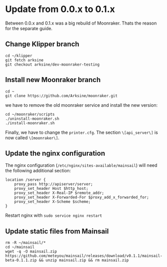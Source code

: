 # Update from 0.0.x to 0.1.x
Between 0.0.x and 0.1.x was a big rebuild of Moonraker. Thats the reason for the separate guide.

## Change Klipper branch
```
cd ~/klipper
git fetch arksine
git checkout arksine/dev-moonraker-testing
```

## Install new Moonraker branch
```
cd ~
git clone https://github.com/Arksine/moonraker.git
```

we have to remove the old moonraker service and install the new version:
```
cd ~/moonraker/scripts
./uninstall-moonraker.sh
./install-moonraker.sh
```

Finally, we have to change the `printer.cfg`. The section `\[api_server\]` is now called `\[moonraker\]`.

## Update the nginx configuration

The nginx configuration (`/etc/nginx/sites-available/mainsail`) will need the following additional section: 
```
location /server {
    proxy_pass http://apiserver/server;
    proxy_set_header Host $http_host;
    proxy_set_header X-Real-IP $remote_addr;
    proxy_set_header X-Forwarded-For $proxy_add_x_forwarded_for;
    proxy_set_header X-Scheme $scheme;
}
```

Restart nginx with `sudo service nginx restart`

## Update static files from Mainsail

```
rm -R ~/mainsail/*
cd ~/mainsail
wget -q -O mainsail.zip https://github.com/meteyou/mainsail/releases/download/v0.1.1/mainsail-beta-0.1.1.zip && unzip mainsail.zip && rm mainsail.zip
```